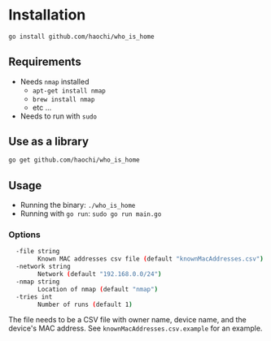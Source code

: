 # Installation
```bash
go install github.com/haochi/who_is_home
```

## Requirements

* Needs `nmap` installed
    * `apt-get install nmap`
    * `brew install nmap`
    * etc ...
* Needs to run with `sudo`

## Use as a library
```bash
go get github.com/haochi/who_is_home
```

## Usage

* Running the binary: `./who_is_home`
* Running with `go run`: `sudo go run main.go`

### Options
```bash
  -file string
    	Known MAC addresses csv file (default "knownMacAddresses.csv")
  -network string
    	Network (default "192.168.0.0/24")
  -nmap string
    	Location of nmap (default "nmap")
  -tries int
    	Number of runs (default 1)
```

The file needs to be a CSV file with owner name, device name, and the device's MAC address. See `knownMacAddresses.csv.example` for an example.

